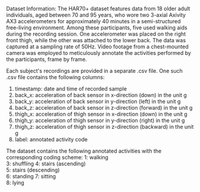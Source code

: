 Dataset Information:
The HAR70+ dataset features data from 18 older adult individuals, aged between 70 and 95 years, who wore two 3-axial Axivity AX3 accelerometers for approximately 40 minutes in a semi-structured free-living environment. Among these participants, five used walking aids during the recording session. One accelerometer was placed on the right front thigh, while the other was attached to the lower back. The data was captured at a sampling rate of 50Hz. Video footage from a chest-mounted camera was employed to meticulously annotate the activities performed by the participants, frame by frame.

Each subject's recordings are provided in a separate .csv file. One such .csv file contains the following columns:
1. timestamp: date and time of recorded sample
2. back_x: acceleration of back sensor in x-direction (down) in the unit g
3. back_y: acceleration of back sensor in y-direction (left) in the unit g
4. back_z: acceleration of back sensor in z-direction (forward) in the unit g
5. thigh_x: acceleration of thigh sensor in x-direction (down) in the unit g
6. thigh_y: acceleration of thigh sensor in y-direction (right) in the unit g
7. thigh_z: acceleration of thigh sensor in z-direction (backward) in the unit g
8. label: annotated activity code

The dataset contains the following annotated activities with the corresponding coding scheme:
1: walking	
3: shuffling
4: stairs (ascending)	
5: stairs (descending)	
6: standing	
7: sitting	
8: lying